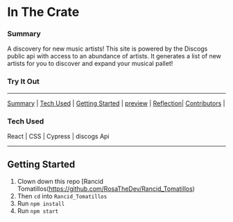 # In The Crate

### Summary 
A discovery for new music artists! This site is powered by the Discogs public api with access to an abundance of artists. It generates a list of new artists for you to discover and expand your musical pallet!

### Try It Out
<!-- [Our website](https://rancid-tomatillos-jayquintana.vercel.app/)

![App Demo](https://github.com/Jayquintana/Rancid_Tomatillos/blob/main/tomo%20video%20(1).gif) -->


---

[Summary](#summary) |
[Tech Used](#tech-used) |
[Getting Started](#getting-started) |
[preview](#preview) |
[Reflection](#reflection)|
[Contributors](#contributors) | 

### Tech Used
React | CSS | Cypress | discogs Api

---

## Getting Started
1) Clown down this repo [Rancid Tomatillos(https://github.com/RosaTheDev/Rancid_Tomatillos)
2) Then ```cd``` into ```Rancid_Tomatillos```
3) Run ```npm install```
4) Run ```npm start```


